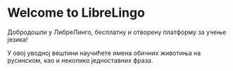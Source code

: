 # Welcome to LibreLingo

Добродошли у ЛибреЛинго, бесплатну и отворену платформу за учење језика!

У овој уводној вештини научићете имена обичних животиња на русинском,
као и неколико једноставних фраза.
